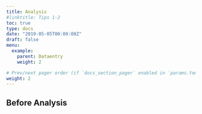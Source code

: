 ```yaml
---
title: Analysis
#linktitle: Tips 1-2
toc: true
type: docs
date: "2019-05-05T00:00:00Z"
draft: false
menu:
  example:
    parent: Dataentry
    weight: 2

# Prev/next pager order (if `docs_section_pager` enabled in `params.toml`)
weight: 2
---
```


## **Before Analysis**
